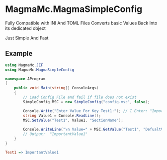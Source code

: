 ﻿# MagmaMc.MagmaSimpleConfig

Fully Compatible with INI And TOML Files
Converts basic Values Back Into its dedicated object

Just Simple And Fast

## Example

```cs
using MagmaMc.JEF
using MagmaMc.MagmaSimpleConfig

namespace AProgram
{
	public void Main(string[] ConsoleArgs)
	{
		// Load Config File and fail if file does not exist
		SimpleConfig MSC = new SimpleConfig("config.msc", false); 

		Console.Write("Enter Value For Key Test1:"); // I Enter: "ImportantValue1"
		string Value1 = Console.ReadLine();
		MSC.SetValue("Test1", Value1, "SectionName");
		
		Console.WriteLine("\n Value=" + MSC.GetValue("Test1", "DefualtValue", "SectionName")); 
		// Output:  "ImportantValue1"
	}
}
```

```ini
Test1 => ImportantValue1
```
